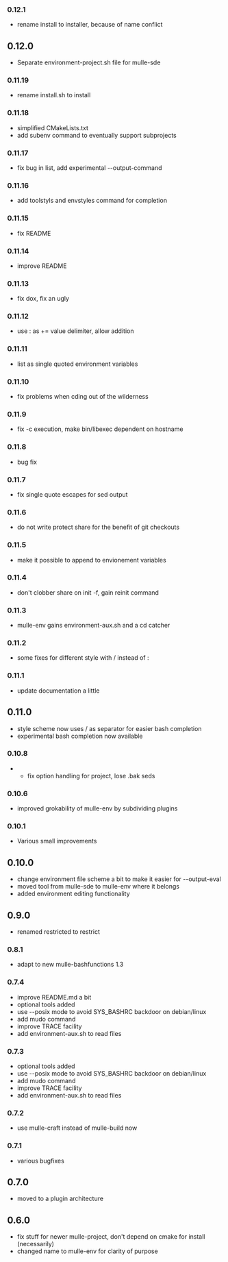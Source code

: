 ### 0.12.1

* rename install to installer, because of name conflict

## 0.12.0

* Separate environment-project.sh file for mulle-sde


### 0.11.19

* rename install.sh to install

### 0.11.18

* simplified CMakeLists.txt
* add subenv command to eventually support subprojects

### 0.11.17

* fix bug in list, add experimental --output-command

### 0.11.16

* add toolstyls and envstyles command for completion

### 0.11.15

* fix README

### 0.11.14

* improve README

### 0.11.13

* fix dox, fix an ugly

### 0.11.12

* use : as += value delimiter, allow addition

### 0.11.11

* list as single quoted environment variables

### 0.11.10

* fix problems when cding out of the wilderness

### 0.11.9

* fix -c execution, make bin/libexec dependent on hostname

### 0.11.8

* bug fix

### 0.11.7

* fix single quote escapes for sed output

### 0.11.6

* do not write protect share for the benefit of git checkouts

### 0.11.5

* make it possible to append to envionement variables

### 0.11.4

* don't clobber share on init -f, gain reinit command

### 0.11.3

* mulle-env gains environment-aux.sh and a cd catcher

### 0.11.2

* some fixes for different style with / instead of :

### 0.11.1

* update documentation a little

## 0.11.0

* style scheme now uses / as separator for easier bash completion
* experimental bash completion now available


### 0.10.8

* * fix option handling for project, lose .bak seds

### 0.10.6

* improved grokability of mulle-env by subdividing plugins

### 0.10.1

* Various small improvements

## 0.10.0

* change environment file scheme a bit to make it easier for --output-eval
* moved tool from mulle-sde to mulle-env where it belongs
* added environment editing functionality

## 0.9.0

* renamed restricted to restrict


### 0.8.1

* adapt to new mulle-bashfunctions 1.3

### 0.7.4

* improve README.md a bit
* optional tools added
* use --posix mode to avoid SYS_BASHRC backdoor on debian/linux
* add mudo command
* improve TRACE facility
* add environment-aux.sh to read files

### 0.7.3

* optional tools added
* use --posix mode to avoid SYS_BASHRC backdoor on debian/linux
* add mudo command
* improve TRACE facility
* add environment-aux.sh to read files

### 0.7.2

* use mulle-craft instead of mulle-build now

### 0.7.1

* various bugfixes

## 0.7.0

* moved to a plugin architecture


## 0.6.0

* fix stuff for newer mulle-project, don't depend on cmake for install (necessarily)
* changed name to mulle-env for clarity of purpose
